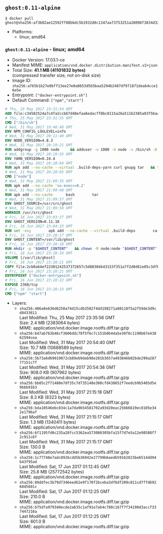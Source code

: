 ## `ghost:0.11-alpine`

```console
$ docker pull ghost@sha256:af3b02ae12592ff88bbdc5b1932d0c1347aa73753251a28098f3834d322903e0
```

-	Platforms:
	-	linux; amd64

### `ghost:0.11-alpine` - linux; amd64

-	Docker Version: 17.03.1-ce
-	Manifest MIME: `application/vnd.docker.distribution.manifest.v2+json`
-	Total Size: **41.1 MB (41101832 bytes)**  
	(compressed transfer size, not on-disk size)
-	Image ID: `sha256:a765b1b27e0bff13ee27e0a8653d5b5baa5294b2487df971871deab4cce16e5e`
-	Entrypoint: `["docker-entrypoint.sh"]`
-	Default Command: `["npm","start"]`

```dockerfile
# Thu, 25 May 2017 23:31:54 GMT
ADD file:c34582524a7c4fa2ccb67d48efaa6edacff8bc8115a26a511b2385a03f56aa8e in / 
# Thu, 25 May 2017 23:31:55 GMT
CMD ["/bin/sh"]
# Wed, 31 May 2017 19:48:49 GMT
ENV NPM_CONFIG_LOGLEVEL=info
# Wed, 31 May 2017 20:11:49 GMT
ENV NODE_VERSION=4.8.3
# Wed, 31 May 2017 20:19:21 GMT
RUN addgroup -g 1000 node     && adduser -u 1000 -G node -s /bin/sh -D node     && apk add --no-cache         libstdc++     && apk add --no-cache --virtual .build-deps         binutils-gold         curl         g++         gcc         gnupg         libgcc         linux-headers         make         python   && for key in     9554F04D7259F04124DE6B476D5A82AC7E37093B     94AE36675C464D64BAFA68DD7434390BDBE9B9C5     FD3A5288F042B6850C66B31F09FE44734EB7990E     71DCFD284A79C3B38668286BC97EC7A07EDE3FC1     DD8F2338BAE7501E3DD5AC78C273792F7D83545D     B9AE9905FFD7803F25714661B63B535A4C206CA9     C4F0DFFF4E8C1A8236409D08E73BC641CC11F4C8     56730D5401028683275BD23C23EFEFE93C4CFFFE   ; do     gpg --keyserver pgp.mit.edu --recv-keys "$key" ||     gpg --keyserver keyserver.pgp.com --recv-keys "$key" ||     gpg --keyserver ha.pool.sks-keyservers.net --recv-keys "$key" ;   done     && curl -SLO "https://nodejs.org/dist/v$NODE_VERSION/node-v$NODE_VERSION.tar.xz"     && curl -SLO --compressed "https://nodejs.org/dist/v$NODE_VERSION/SHASUMS256.txt.asc"     && gpg --batch --decrypt --output SHASUMS256.txt SHASUMS256.txt.asc     && grep " node-v$NODE_VERSION.tar.xz\$" SHASUMS256.txt | sha256sum -c -     && tar -xf "node-v$NODE_VERSION.tar.xz"     && cd "node-v$NODE_VERSION"     && ./configure     && make -j$(getconf _NPROCESSORS_ONLN)     && make install     && apk del .build-deps     && cd ..     && rm -Rf "node-v$NODE_VERSION"     && rm "node-v$NODE_VERSION.tar.xz" SHASUMS256.txt.asc SHASUMS256.txt
# Wed, 31 May 2017 20:19:55 GMT
ENV YARN_VERSION=0.24.4
# Wed, 31 May 2017 20:20:04 GMT
RUN apk add --no-cache --virtual .build-deps-yarn curl gnupg tar   && for key in     6A010C5166006599AA17F08146C2130DFD2497F5   ; do     gpg --keyserver pgp.mit.edu --recv-keys "$key" ||     gpg --keyserver keyserver.pgp.com --recv-keys "$key" ||     gpg --keyserver ha.pool.sks-keyservers.net --recv-keys "$key" ;   done   && curl -fSLO --compressed "https://yarnpkg.com/downloads/$YARN_VERSION/yarn-v$YARN_VERSION.tar.gz"   && curl -fSLO --compressed "https://yarnpkg.com/downloads/$YARN_VERSION/yarn-v$YARN_VERSION.tar.gz.asc"   && gpg --batch --verify yarn-v$YARN_VERSION.tar.gz.asc yarn-v$YARN_VERSION.tar.gz   && mkdir -p /opt/yarn   && tar -xzf yarn-v$YARN_VERSION.tar.gz -C /opt/yarn --strip-components=1   && ln -s /opt/yarn/bin/yarn /usr/local/bin/yarn   && ln -s /opt/yarn/bin/yarn /usr/local/bin/yarnpkg   && rm yarn-v$YARN_VERSION.tar.gz.asc yarn-v$YARN_VERSION.tar.gz   && apk del .build-deps-yarn
# Wed, 31 May 2017 20:20:05 GMT
CMD ["node"]
# Wed, 31 May 2017 21:09:35 GMT
RUN apk add --no-cache 'su-exec>=0.2'
# Wed, 31 May 2017 21:09:40 GMT
RUN apk add --no-cache 		bash 		tar
# Wed, 31 May 2017 21:09:57 GMT
ENV GHOST_SOURCE=/usr/src/ghost
# Wed, 31 May 2017 21:09:58 GMT
WORKDIR /usr/src/ghost
# Fri, 16 Jun 2017 23:03:37 GMT
ENV GHOST_VERSION=0.11.10
# Fri, 16 Jun 2017 23:04:33 GMT
RUN set -ex; 		apk add --no-cache --virtual .build-deps 		ca-certificates 		gcc 		make 		openssl 		python 		unzip 	; 		wget -O ghost.zip "https://github.com/TryGhost/Ghost/releases/download/${GHOST_VERSION}/Ghost-${GHOST_VERSION}.zip"; 	unzip ghost.zip; 		npm install --production; 		apk del .build-deps; 		rm ghost.zip; 	npm cache clean; 	rm -rf /tmp/npm*
# Fri, 16 Jun 2017 23:28:17 GMT
ENV GHOST_CONTENT=/var/lib/ghost
# Fri, 16 Jun 2017 23:28:18 GMT
RUN mkdir -p "$GHOST_CONTENT" 	&& chown -R node:node "$GHOST_CONTENT" 	&& ln -s "$GHOST_CONTENT/config.js" "$GHOST_SOURCE/config.js"
# Fri, 16 Jun 2017 23:28:19 GMT
VOLUME [/var/lib/ghost]
# Fri, 16 Jun 2017 23:28:21 GMT
COPY file:2cb0a64ef22301242537372657c5d88304b43153f351a7f2d0d61e05c3dfb29a in /usr/local/bin/ 
# Fri, 16 Jun 2017 23:28:21 GMT
ENTRYPOINT ["docker-entrypoint.sh"]
# Fri, 16 Jun 2017 23:28:22 GMT
EXPOSE 2368/tcp
# Fri, 16 Jun 2017 23:28:23 GMT
CMD ["npm" "start"]
```

-	Layers:
	-	`sha256:486a8e636d6250a74d15cdb3582f4dd198271a80118f5a2f59de3d9cd8433611`  
		Last Modified: Thu, 25 May 2017 23:35:56 GMT  
		Size: 2.4 MB (2383064 bytes)  
		MIME: application/vnd.docker.image.rootfs.diff.tar.gzip
	-	`sha256:647ab763b46cf3606ddc78f5f6c7c151b0b44a5e30f8c1190b67e43862594cea`  
		Last Modified: Wed, 31 May 2017 20:54:40 GMT  
		Size: 10.7 MB (10688589 bytes)  
		MIME: application/vnd.docker.image.rootfs.diff.tar.gzip
	-	`sha256:5b73a6d69019072cb89eb9dab98e201b3657a493846b02bde299a28777151c7f`  
		Last Modified: Wed, 31 May 2017 20:54:38 GMT  
		Size: 908.0 KB (907962 bytes)  
		MIME: application/vnd.docker.image.rootfs.diff.tar.gzip
	-	`sha256:bb85c2f71480e7df35c7d735148e308cfd438652f7eedcb9b5485d5e9bbb91b3`  
		Last Modified: Wed, 31 May 2017 21:15:18 GMT  
		Size: 8.3 KB (8323 bytes)  
		MIME: application/vnd.docker.image.rootfs.diff.tar.gzip
	-	`sha256:bda10546ebc834c1a7da9b54581702a93d20eac25666619ec8105e342e1796af`  
		Last Modified: Wed, 31 May 2017 21:15:17 GMT  
		Size: 1.3 MB (1340411 bytes)  
		MIME: application/vnd.docker.image.rootfs.diff.tar.gzip
	-	`sha256:6f1195fd0c235a28fcc5362ea573080305bfa15f7d7e5a12e98588f72c911c6f`  
		Last Modified: Wed, 31 May 2017 21:15:17 GMT  
		Size: 130.0 B  
		MIME: application/vnd.docker.image.rootfs.diff.tar.gzip
	-	`sha256:1c77748e7adc8926cdd5b36942e27799b6aedb59162023be6514dd94b43f95ad`  
		Last Modified: Sat, 17 Jun 2017 01:12:45 GMT  
		Size: 25.8 MB (25772542 bytes)  
		MIME: application/vnd.docker.image.rootfs.diff.tar.gzip
	-	`sha256:89ddfec3b79d7346eed62e9f170f2bceba3df6df209c811cd7ffd69268d5601c`  
		Last Modified: Sat, 17 Jun 2017 01:12:25 GMT  
		Size: 210.0 B  
		MIME: application/vnd.docker.image.rootfs.diff.tar.gzip
	-	`sha256:b75dfa979340ecde2a635c1af91e7ab4c788c167f7f34190d3accf337447216a`  
		Last Modified: Sat, 17 Jun 2017 01:12:25 GMT  
		Size: 601.0 B  
		MIME: application/vnd.docker.image.rootfs.diff.tar.gzip
